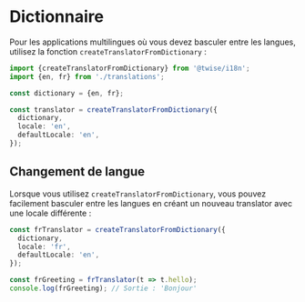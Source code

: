 # Dictionnaire

Pour les applications multilingues où vous devez basculer entre les langues, utilisez la fonction `createTranslatorFromDictionary` :

```typescript
import {createTranslatorFromDictionary} from '@twise/i18n';
import {en, fr} from './translations';

const dictionary = {en, fr};

const translator = createTranslatorFromDictionary({
  dictionary,
  locale: 'en',
  defaultLocale: 'en',
});
```

## Changement de langue

Lorsque vous utilisez `createTranslatorFromDictionary`, vous pouvez facilement basculer entre les langues en créant un nouveau translator avec une locale différente :

```typescript
const frTranslator = createTranslatorFromDictionary({
  dictionary,
  locale: 'fr',
  defaultLocale: 'en',
});

const frGreeting = frTranslator(t => t.hello);
console.log(frGreeting); // Sortie : 'Bonjour'
```
